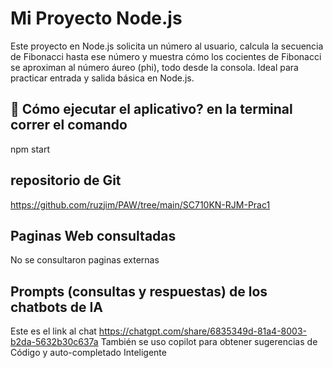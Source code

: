 # Mi Proyecto Node.js
Este proyecto en Node.js solicita un número al usuario, calcula la secuencia de Fibonacci hasta ese número y muestra cómo los cocientes de Fibonacci se aproximan al número áureo (phi), todo desde la consola. Ideal para practicar entrada y salida básica en Node.js.

## 🚀 Cómo ejecutar el aplicativo? en la terminal correr el comando
npm start

## repositorio de Git
https://github.com/ruzjim/PAW/tree/main/SC710KN-RJM-Prac1


## Paginas Web consultadas
No se consultaron paginas externas

## Prompts (consultas y respuestas) de los chatbots de IA
Este es el link al chat
https://chatgpt.com/share/6835349d-81a4-8003-b2da-5632b30c637a
También se uso copilot para obtener sugerencias de Código y auto-completado Inteligente